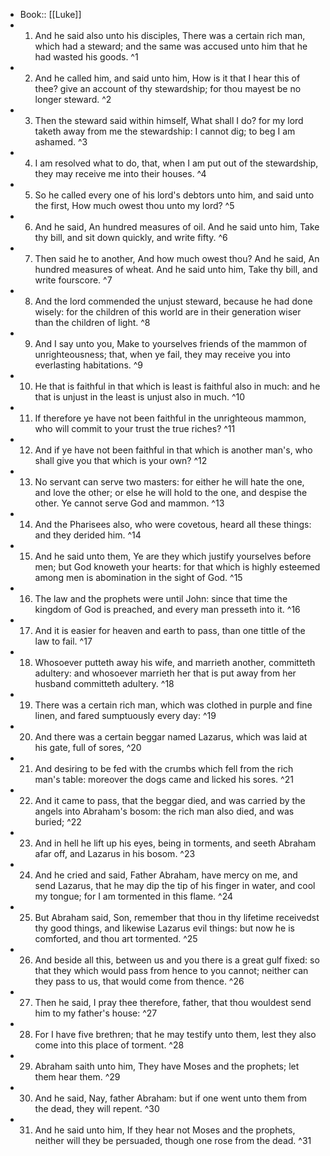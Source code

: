 - Book:: [[Luke]]
- 1. And he said also unto his disciples, There was a certain rich man, which had a steward; and the same was accused unto him that he had wasted his goods. ^1
- 2. And he called him, and said unto him, How is it that I hear this of thee? give an account of thy stewardship; for thou mayest be no longer steward. ^2
- 3. Then the steward said within himself, What shall I do? for my lord taketh away from me the stewardship: I cannot dig; to beg I am ashamed. ^3
- 4. I am resolved what to do, that, when I am put out of the stewardship, they may receive me into their houses. ^4
- 5. So he called every one of his lord's debtors unto him, and said unto the first, How much owest thou unto my lord? ^5
- 6. And he said, An hundred measures of oil. And he said unto him, Take thy bill, and sit down quickly, and write fifty. ^6
- 7. Then said he to another, And how much owest thou? And he said, An hundred measures of wheat. And he said unto him, Take thy bill, and write fourscore. ^7
- 8. And the lord commended the unjust steward, because he had done wisely: for the children of this world are in their generation wiser than the children of light. ^8
- 9. And I say unto you, Make to yourselves friends of the mammon of unrighteousness; that, when ye fail, they may receive you into everlasting habitations. ^9
- 10. He that is faithful in that which is least is faithful also in much: and he that is unjust in the least is unjust also in much. ^10
- 11. If therefore ye have not been faithful in the unrighteous mammon, who will commit to your trust the true riches? ^11
- 12. And if ye have not been faithful in that which is another man's, who shall give you that which is your own? ^12
- 13. No servant can serve two masters: for either he will hate the one, and love the other; or else he will hold to the one, and despise the other. Ye cannot serve God and mammon. ^13
- 14. And the Pharisees also, who were covetous, heard all these things: and they derided him. ^14
- 15. And he said unto them, Ye are they which justify yourselves before men; but God knoweth your hearts: for that which is highly esteemed among men is abomination in the sight of God. ^15
- 16. The law and the prophets were until John: since that time the kingdom of God is preached, and every man presseth into it. ^16
- 17. And it is easier for heaven and earth to pass, than one tittle of the law to fail. ^17
- 18. Whosoever putteth away his wife, and marrieth another, committeth adultery: and whosoever marrieth her that is put away from her husband committeth adultery. ^18
- 19. There was a certain rich man, which was clothed in purple and fine linen, and fared sumptuously every day: ^19
- 20. And there was a certain beggar named Lazarus, which was laid at his gate, full of sores, ^20
- 21. And desiring to be fed with the crumbs which fell from the rich man's table: moreover the dogs came and licked his sores. ^21
- 22. And it came to pass, that the beggar died, and was carried by the angels into Abraham's bosom: the rich man also died, and was buried; ^22
- 23. And in hell he lift up his eyes, being in torments, and seeth Abraham afar off, and Lazarus in his bosom. ^23
- 24. And he cried and said, Father Abraham, have mercy on me, and send Lazarus, that he may dip the tip of his finger in water, and cool my tongue; for I am tormented in this flame. ^24
- 25. But Abraham said, Son, remember that thou in thy lifetime receivedst thy good things, and likewise Lazarus evil things: but now he is comforted, and thou art tormented. ^25
- 26. And beside all this, between us and you there is a great gulf fixed: so that they which would pass from hence to you cannot; neither can they pass to us, that would come from thence. ^26
- 27. Then he said, I pray thee therefore, father, that thou wouldest send him to my father's house: ^27
- 28. For I have five brethren; that he may testify unto them, lest they also come into this place of torment. ^28
- 29. Abraham saith unto him, They have Moses and the prophets; let them hear them. ^29
- 30. And he said, Nay, father Abraham: but if one went unto them from the dead, they will repent. ^30
- 31. And he said unto him, If they hear not Moses and the prophets, neither will they be persuaded, though one rose from the dead. ^31
